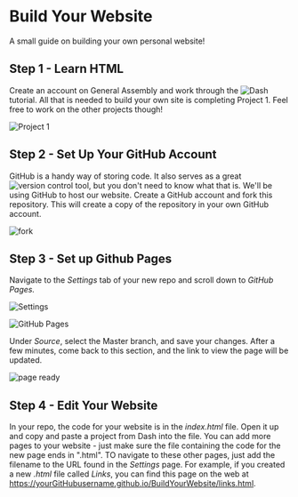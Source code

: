 # Build Your Website
A small guide on building your own personal website!

## Step 1 - Learn HTML
Create an account on General Assembly and work through the ![Dash](https://dash.generalassemb.ly) tutorial. All that is needed to build your own site is completing Project 1. Feel free to work on the other projects though!

![Project 1](https://github.com/mitchpehora/BuildYourWebsite/blob/master/images/Screen%20Shot%202017-09-16%20at%2012.31.37%20PM.png?raw=true)

## Step 2 - Set Up Your GitHub Account
GitHub is a handy way of storing code. It also serves as a great ![version control tool](https://en.wikipedia.org/wiki/GitHub), but you don't need to know what that is. We'll be using GitHub to host our website. Create a GitHub account and fork this repository. This will create a copy of the repository in your own GitHub account.

![fork](https://github.com/mitchpehora/BuildYourWebsite/blob/master/images/Screen%20Shot%202017-09-16%20at%201.04.25%20PM.png?raw=true)

## Step 3 - Set up Github Pages
Navigate to the *Settings* tab of your new repo and scroll down to *GitHub Pages.*

![Settings](https://github.com/mitchpehora/BuildYourWebsite/blob/master/images/Screen%20Shot%202017-09-16%20at%201.10.12%20PM.png?raw=true)

![GitHub Pages](https://github.com/mitchpehora/BuildYourWebsite/blob/master/images/Screen%20Shot%202017-09-16%20at%201.21.54%20PM.png?raw=true)

Under *Source*, select the Master branch, and save your changes. After a few minutes, come back to this section, and the link to view the page will be updated.

![page ready](https://raw.githubusercontent.com/mitchpehora/BuildYourWebsite/73413273870b719499f7eed39d71073679f0affe/images/Screen%20Shot%202017-09-16%20at%201.33.34%20PM.png)

## Step 4 - Edit Your Website
In your repo, the code for your website is in the *index.html* file. Open it up and copy and paste a project from Dash into the file. You can add more pages to your website - just make sure the file containing the code for the new page ends in ".html". TO navigate to these other pages, just add the filename to the URL found in the *Settings* page. For example, if you created a new 
*.html* file called *Links*, you can find this page on the web at https://yourGitHubusername.github.io/BuildYourWebsite/links.html.


